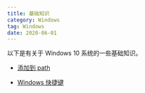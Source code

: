 ```yaml
---
title: 基础知识
category: Windows
tag: Windows
date: 2020-06-01
---
```


以下是有关于 Windows 10 系统的一些基础知识。

<!-- more -->

- [添加到 path](addPath.md)

- [Windows 快捷键](shortcutKey.md)
